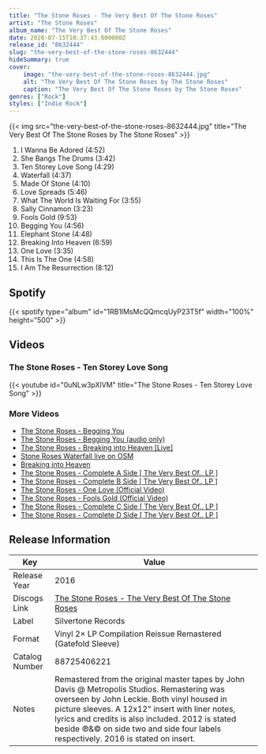 ```yaml
---
title: "The Stone Roses - The Very Best Of The Stone Roses"
artist: "The Stone Roses"
album_name: "The Very Best Of The Stone Roses"
date: 2020-07-15T10:37:43.000000Z
release_id: "8632444"
slug: "the-very-best-of-the-stone-roses-8632444"
hideSummary: true
cover:
    image: "the-very-best-of-the-stone-roses-8632444.jpg"
    alt: "The Very Best Of The Stone Roses by The Stone Roses"
    caption: "The Very Best Of The Stone Roses by The Stone Roses"
genres: ["Rock"]
styles: ["Indie Rock"]
---
```


{{< img src="the-very-best-of-the-stone-roses-8632444.jpg" title="The Very Best Of The Stone Roses by The Stone Roses" >}}

<!-- section break -->

1. I Wanna Be Adored (4:52)
2. She Bangs The Drums (3:42)
3. Ten Storey Love Song (4:29)
4. Waterfall (4:37)
5. Made Of Stone (4:10)
6. Love Spreads (5:46)
7. What The World Is Waiting For (3:55)
8. Sally Cinnamon (3:23)
9. Fools Gold (9:53)
10. Begging You (4:56)
11. Elephant Stone (4:48)
12. Breaking Into Heaven (6:59)
13. One Love (3:35)
14. This Is The One (4:58)
15. I Am The Resurrection (8:12)

<!-- section break -->




## Spotify
{{< spotify type="album" id="1RB1lMsMcQQmcqUyP23T5f" width="100%" height="500" >}}




## Videos
### The Stone Roses - Ten Storey Love Song
{{< youtube id="0uNLw3pXlVM" title="The Stone Roses - Ten Storey Love Song" >}}<br>

### More Videos

- [The Stone Roses - Begging You](https://www.youtube.com/watch?v=S1Ke19kxGp8)
- [The Stone Roses - Begging You (audio only)](https://www.youtube.com/watch?v=KoPeS-8tgWo)
- [The Stone Roses - Breaking into Heaven [Live]](https://www.youtube.com/watch?v=SrGGwovv_Lw)
- [Stone Roses   Waterfall   live on OSM](https://www.youtube.com/watch?v=lL_dZqEsk0w)
- [Breaking into Heaven](https://www.youtube.com/watch?v=xw78ORDh8VA)
- [The Stone Roses - Complete A Side [ The Very Best Of..  LP ]](https://www.youtube.com/watch?v=Y0fQUsGU6y4)
- [The Stone Roses - Complete B Side [ The Very Best Of..  LP ]](https://www.youtube.com/watch?v=aTtM4HtVJJg)
- [The Stone Roses - One Love (Official Video)](https://www.youtube.com/watch?v=60qyfdcAOGE)
- [The Stone Roses - Fools Gold (Official Video)](https://www.youtube.com/watch?v=NSD11dnphg0)
- [The Stone Roses - Complete C Side [ The Very Best Of..  LP ]](https://www.youtube.com/watch?v=AAW-Tr_Zwjg)
- [The Stone Roses - Complete D Side [ The Very Best Of..  LP ]](https://www.youtube.com/watch?v=KmY_D5ixBIg)


## Release Information
|  Key           | Value                                                |
| ---------------| ---------------------------------------------------- |
| Release Year   | 2016                                   |
| Discogs Link   | [The Stone Roses - The Very Best Of The Stone Roses](https://www.discogs.com/release/8632444-The-Stone-Roses-The-Very-Best-Of-The-Stone-Roses) |
| Label          | Silvertone Records |
| Format         | Vinyl 2× LP Compilation Reissue Remastered (Gatefold Sleeve) |
| Catalog Number | 88725406221 |
| Notes | Remastered from the original master tapes by John Davis @ Metropolis Studios. Remastering was overseen by John Leckie. Both vinyl housed in picture sleeves. A 12x12" insert with liner notes, lyrics and credits is also included.  2012 is stated beside ℗&© on side two and side four labels respectively. 2016 is stated on insert. |
